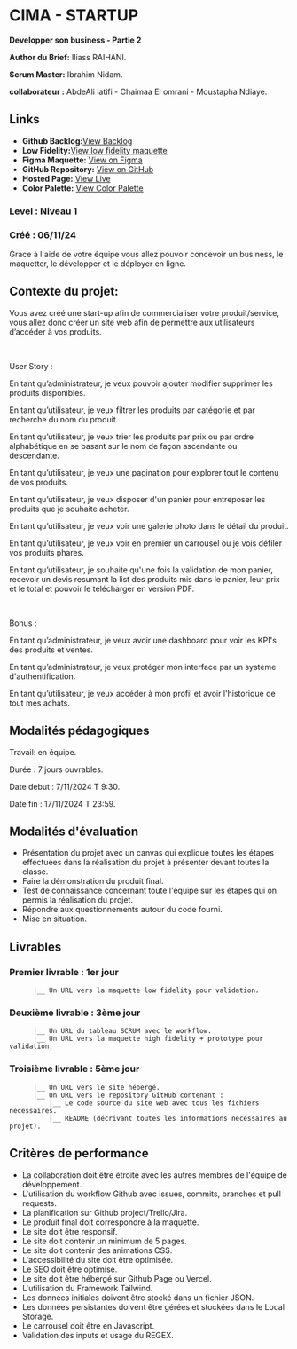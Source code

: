 # CIMA - STARTUP

**Developper son business - Partie 2**

**Author du Brief:** Iliass RAIHANI. 

**Scrum Master:** Ibrahim Nidam. 

**collaborateur :** AbdeAli latifi - Chaimaa El omrani - Moustapha Ndiaye.

## Links

- **Github Backlog:**[View Backlog](https://github.com/orgs/Youcode-Classe-E-2024-2025/projects/18/views/1)
- **Low Fidelity:**[View low fidelity maquette](https://balsamiq.cloud/scrl6mm/pi6gno2/r604B)
- **Figma Maquette:** [View on Figma](https://www.figma.com/design/eHJGu8LdfvYEMxXdRQ46O2/CIMA-Startup-2?node-id=1-3&t=5ofrBzNfbjfrYXDm-1)
- **GitHub Repository:** [View on GitHub](https://github.com/Youcode-Classe-E-2024-2025/CIMA_Startup2.git)
- **Hosted Page:** [View Live](https://youcode-classe-e-2024-2025.github.io/CIMA_Startup2/)
- **Color Palette:** [View Color Palette]()

### **Level :** Niveau 1

### Créé : 06/11/24

Grace à l'aide de votre équipe vous allez pouvoir concevoir un business, le maquetter, le développer et le déployer en ligne.

## **Contexte du projet:**

Vous avez créé une start-up afin de commercialiser votre produit/service, vous allez donc créer un site web afin de permettre aux utilisateurs d’accéder à vos produits.

​

User Story :

En tant qu’administrateur, je veux pouvoir ajouter modifier supprimer les produits disponibles.

En tant qu’utilisateur, je veux filtrer les produits par catégorie et par recherche du nom du produit.

En tant qu’utilisateur, je veux trier les produits par prix ou par ordre alphabétique en se basant sur le nom de façon ascendante ou descendante.

En tant qu’utilisateur, je veux une pagination pour explorer tout le contenu de vos produits.

En tant qu’utilisateur, je veux disposer d'un panier pour entreposer les produits que je souhaite acheter.

En tant qu’utilisateur, je veux voir une galerie photo dans le détail du produit.

En tant qu’utilisateur, je veux voir en premier un carrousel ou je vois défiler vos produits phares.

En tant qu’utilisateur, je souhaite qu'une fois la validation de mon panier, recevoir un devis resumant la list des produits mis dans le panier, leur prix et le total et pouvoir le télécharger en version PDF.

​

Bonus :

En tant qu’administrateur, je veux avoir une dashboard pour voir les KPI's des produits et ventes.

En tant qu’administrateur, je veux protéger mon interface par un système d'authentification.

En tant qu’utilisateur, je veux accéder à mon profil et avoir l'historique de tout mes achats.

## **Modalités pédagogiques**

Travail: en équipe.

Durée : 7 jours ouvrables.

Date debut : 7/11/2024 T 9:30.

Date fin : 17/11/2024 T 23:59.


## **Modalités d'évaluation**

- Présentation du projet avec un canvas qui explique toutes les étapes effectuées dans la réalisation du projet à présenter devant toutes la classe.
- Faire la démonstration du produit final.
- Test de connaissance concernant toute l'équipe sur les étapes qui on permis la réalisation du projet.
- Répondre aux questionnements autour du code fourni.
- Mise en situation.

## **Livrables**

### Premier livrable : 1er jour

          |__ Un URL vers la maquette low fidelity pour validation.

### Deuxième livrable : 3ème jour

          |__ Un URL du tableau SCRUM avec le workflow.
          |__ Un URL vers la maquette high fidelity + prototype pour validation.

### Troisième livrable : 5ème jour

          |__ Un URL vers le site hébergé.
          |__ Un URL vers le repository GitHub contenant :
              |__ Le code source du site web avec tous les fichiers nécessaires.
              |__ README (décrivant toutes les informations nécessaires au projet).

## **Critères de performance**

- La collaboration doit être étroite avec les autres membres de l'équipe de développement.
- L'utilisation du workflow Github avec issues, commits, branches et pull requests.
- La planification sur Github project/Trello/Jira.
- Le produit final doit correspondre à la maquette.
- Le site doit être responsif.
- Le site doit contenir un minimum de 5 pages.
- Le site doit contenir des animations CSS.
- L'accessibilité du site doit être optimisée.
- Le SEO doit être optimisé.
- Le site doit être hébergé sur Github Page ou Vercel.
- L'utilisation du Framework Tailwind.
- Les données initiales doivent être stocké dans un fichier JSON.
- Les données persistantes doivent être gérées et stockées dans le Local Storage.
- Le carrousel doit être en Javascript.
- Validation des inputs et usage du REGEX.
